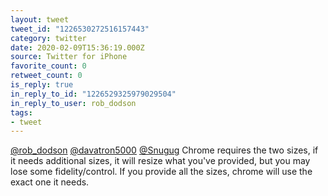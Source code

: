 ```yaml
---
layout: tweet
tweet_id: "1226530272516157443"
category: twitter
date: 2020-02-09T15:36:19.000Z
source: Twitter for iPhone
favorite_count: 0
retweet_count: 0
is_reply: true
in_reply_to_id: "1226529325979029504"
in_reply_to_user: rob_dodson
tags:
- tweet
---
```


[@rob_dodson](https://twitter.com/@rob_dodson) [@davatron5000](https://twitter.com/@davatron5000) [@Snugug](https://twitter.com/@Snugug) Chrome requires the two sizes, if it needs additional sizes, it will resize what you've provided, but you may lose some fidelity/control. If you provide all the sizes, chrome will use the exact one it needs.
